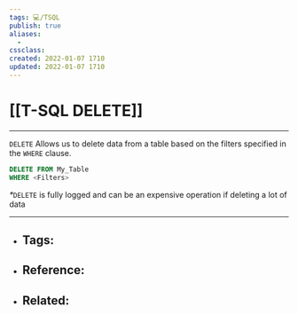 ```yaml
---
tags: 💻️/TSQL 
publish: true
aliases:
  - 
cssclass: 
created: 2022-01-07 1710
updated: 2022-01-07 1710
---
```


# [[T-SQL DELETE]]

---

`DELETE` Allows us to delete data from a table based on the filters specified in the `WHERE` clause.

```sql
DELETE FROM My_Table
WHERE <Filters>
```

<em>\*</em>`DELETE` is fully logged and can be an expensive operation if deleting a lot of data

---

- Tags: 
	- 
- Reference:
	- 
- Related:
	- 
